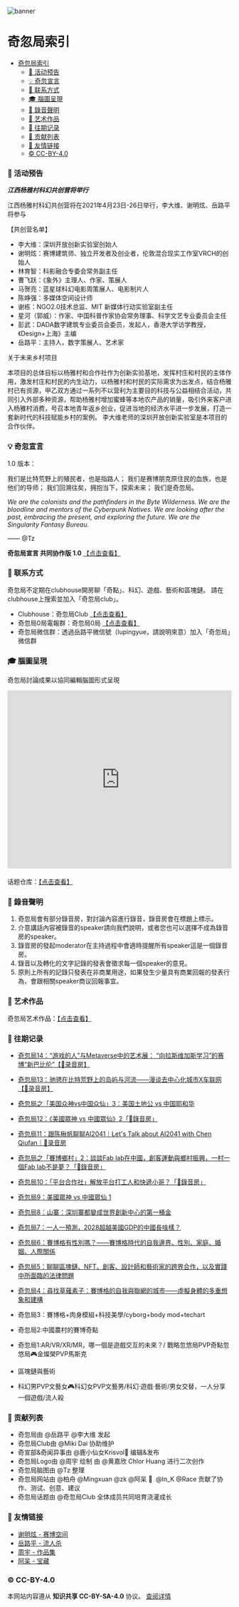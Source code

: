 ![banner](assets/img/banner.png)
# 奇忽局索引

- [奇忽局索引](#奇忽局索引)
    - [📆 活动预告](#-活动预告)
    - [💡 奇忽宣言](#-奇忽宣言)
    - [📓 联系方式](#-联系方式)
    - [🎓 腦圖呈現](#-腦圖呈現)
    - [🎤 錄音聲明](#-錄音聲明)
    - [🎑 艺术作品](#-艺术作品)
    - [📝 往期记录](#-往期记录)
    - [🎉 贡献列表](#-贡献列表)
    - [🔗 友情链接](#-友情链接)
    - [© CC-BY-4.0](#-cc-by-40)

### 📆 活动预告

***江西杨雅村科幻共创营将举行***

江西杨雅村科幻共创营将在2021年4月23日-26日举行，李大维、谢明炫、岳路平将参与

【共创营名单】
- 李大维：深圳开放创新实验室创始人
- 谢明炫：赛博建筑师、独立开发者及创业者，伦敦混合现实工作室VRCH的创始人
- 林育智：科影融合专委会常务副主任
- 曹飞跃：《象外》主理人、作家、策展人
- 马贺亮：蓝星球科幻电影周策展人、电影制片人
- 陈峥强：多媒体空间设计师
- 谢栋：NGO2.0技术总监、MIT 新媒体行动实验室副主任
- 星河（郭威）：作家、中国科普作家协会常务理事、科学文艺专业委员会主任
- 彭武：DADA数字建筑专业委员会委员，发起人，香港大学访学教授，《Design+上海》主编
- 岳路平：主持人，数字策展人、艺术家

关于未来乡村项目

本项目的总体目标以杨雅村和合作社作为创新实验基地，发挥村庄和村民的主体作用，激发村庄和村民的内生动力，以杨雅村和村民的实际需求为出发点，结合杨雅村已有资源，甲乙双方通过一系列不以营利为主要目的科技与公益相结合活动，共同引入外部多种资源，帮助杨雅村增加蜜蜂等本地农产品的销量，吸引外来客户进入杨雅村消费，号召本地青年返乡创业，促进当地的经济水平进一步发展，打造一套新时代的科技赋能乡村的案例。
李大维老师的深圳开放创新实验室是本项目的合作伙伴。


### 💡 奇忽宣言

1.0 版本：

我们是比特荒野上的殖民者，也是指路人；
我们是赛博朋克原住民的血族，也是他们的导师；
我们回溯往矣，拥抱当下，探索未来；
我们是奇忽局。

*We are the colonists and the pathfinders in the Byte Wilderness.
We are the bloodline and mentors of the Cyberpunk Natives.
We are looking after the past, embracing the present, and exploring the future.
We are the Singularity Fantasy Bureau.*

—— @Tz

**奇忽局宣言 共同协作版 1.0** [【点击查看】](https://github.com/qihuju/qihuju.github.io/projects)

### 📓 联系方式

奇忽局不定期在clubhouse開房聊「奇點」、科幻、遊戲、藝術和區塊鏈。
請在clubhouse上搜索並加入「奇忽局club」。

- Clubhouse：奇忽局Club [【点击查看】](https://www.joinclubhouse.com/club/%E5%A5%87%E5%BF%BD%E5%B1%80Club)
- 奇忽局0局電報群：奇忽局0局 [【点击查看】](https://t.me/qihu0)
- 奇忽局微信群：透過岳路平微信號（lupingyue，請說明來意）加入「奇忽局」微信群

### 🎓 腦圖呈現

奇忽局討論成果以協同編輯腦圖形式呈現

<iframe width="100%" height="400" frameborder="0" src="https://www.mindmeister.com/maps/public_map_shell/1810914669/_?width=600&height=400&z=auto&t=TrUf2529Yp&no_share=1&no_logo=1" scrolling="no" style="overflow: hidden; margin-bottom: 5px;">Your browser is not able to display frames. Please visit <a href="https://www.mindmeister.com/1810914669/_?t=TrUf2529Yp" target="_blank">奇忽局：话题仓库</a> on MindMeister.</iframe>

话题仓库：[【点击查看】](docs/qihuju00.md)

### 🎤 錄音聲明

1. 奇忽局會有部分錄音房，對討論內容進行錄音，錄音房會在標題上標示。
2. 介意講話內容被錄音的speaker請向我們說明，或者您也可以選擇不成為錄音房的speaker。
3. 錄音房的發起moderator在主持過程中會適時提醒所有speaker這是一個錄音房。
4. 錄音以及轉化的文字記錄的發表會徵求每一個speaker的意見。
5. 原則上所有的記錄只發表在非商業用途，如果發生少量具有商業回報的發表行為，會跟相關speaker商议回報事宜。

### 🎑 艺术作品

奇忽局艺术作品：[【点击查看】](docs/qihuju-artefact.md)

### 📝 往期记录

+ [奇忽局14：“游戏的人”与Metaverse中的艺术展： “向拉斯维加斯学习”的赛博“新巴比伦”【🎤录音房】](docs/qihuju14.md)

+ [奇忽局13：驰骋在比特荒野上的岛屿与河流——漫谈去中心化城市X车联网【🎤录音房】](docs/qihuju13.md)

+ [奇忽局之「美国众神vs中国众仙」3：美国土地公 vs 中国耶和华](docs/qihuju13-american-gods-3.md)

+ [奇忽局12：《美國眾神 vs 中國眾仙》2「🎤錄音房」](docs/qihuju12.md)

+ [奇忽局11：跟陈楸帆聊聊AI2041｜Let's Talk about AI2041 with Chen Qiufan｜🎤录音房](docs/qihuju11-ai2041.md)

+ [奇忽局之「賽博鄉村」2：談談Fab lab在中國，創客運動與鄉村振興，一村一個Fab lab不是夢？「🎤錄音房」](docs/qihuju11.md)

+ [奇忽局10：「平台合作社」解放平台打工人和快遞小哥？「🎤錄音房」](docs/qihuju10.md)

+ [奇忽局9：美國眾神 vs 中國眾仙 1](docs/qihuju09.md)

+ [奇忽局8：山寨：深圳寨都變成世界創新中心的第一桶金](docs/qihuju08.md)

+ [奇忽局7：一人一預測，2028超越美國GDP的中國長啥樣？](docs/qihuju07.md)

+ [奇忽局6：賽博格有性別嗎？——賽博格時代的自我邊界、性別、家庭、婚姻、人際關係](docs/qihuju06.md)

+ [奇忽局5：聊聊區塊鏈、NFT、創客、設計師和藝術家的跨界合作，以及實踐中所面臨的法律問題](docs/qihuju05.md)

+ [奇忽局4：尋找草薙素子：賽博格的自我與聯網的城市——虛擬身體的多重想象和建構](docs/qihuju04.md)

+ 奇忽局3：賽博格+肉身模組+科技美學/cyborg+body mod+techart
  
+ 奇忽局2:中國農村的賽博奇點

+ 奇忽局1:AR/VR/XR/MR，哪一個是遊戲交互的未來？/ 戰略忽悠局PVP奇點忽悠局🎮金燦榮PVP馬斯克

+ 區塊鏈與藝術

+ 科幻男PVP文藝女🎮科幻女PVP文藝男/科幻·遊戲·藝術/男女交替，一人分享一個遊戲/流人殺

### 🎉 贡献列表

- 奇忽局由 @岳路平 @李大维 发起
- 奇忽局Club由 @Miki Dai 协助维护
- 奇宣部&奇闻异事由 @鹿小仙女Krisvol💫 编辑&发布
- 奇忽局Logo由 @周宇 绘制 由 @黄嘉欣 Chlor Huang 进行二次创作
- 奇忽局脑图由 @Tz 整理
- 奇忽局网站由 @柏舟 @Mingxuan @zk @阿呆 🦁  @In_K @Race 贡献了协作、测试、创意、建议
- 奇忽局话题由 @奇忽局Club 全体成员共同培育浇灌成长

### 🔗 友情链接

- [谢明炫 - 赛博空间](docs/qihuju-links/mingxuanxie.md)
- [岳路平 - 流人杀](docs/qihuju-links/yueluping.md)
- [周宇 - 作品集](docs/qihuju-links/zhouyu.md)
- [阿呆 - 宝藏](docs/qihuju-links/adai.md)

### © CC-BY-4.0

本网站内容遵从 **知识共享 CC-BY-SA-4.0** 协议。 [查阅详情](https://github.com/qihuju/qihuju.github.io/blob/main/LICENSE)
